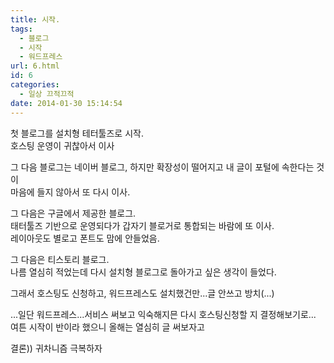 ```yaml
---
title: 시작.
tags:
  - 블로그
  - 시작
  - 워드프레스
url: 6.html
id: 6
categories:
  - 일상 끄적끄적
date: 2014-01-30 15:14:54
---
```


첫 블로그를 설치형 테터툴즈로 시작.  
호스팅 운영이 귀찮아서 이사

그 다음 블로그는 네이버 블로그, 하지만 확장성이 떨어지고 내 글이 포털에 속한다는 것이  
마음에 들지 않아서 또 다시 이사.

그 다음은 구글에서 제공한 블로그.  
태터툴즈 기반으로 운영되다가 갑자기 블로거로 통합되는 바람에 또 이사.  
레이아웃도 별로고 폰트도 맘에 안들었음.

그 다음은 티스토리 블로그.  
나름 열심히 적었는데 다시 설치형 블로그로 돌아가고 싶은 생각이 들었다.

그래서 호스팅도 신청하고, 워드프레스도 설치했건만...글 안쓰고 방치(...)

...일단 워드프레스...서비스 써보고 익숙해지믄 다시 호스팅신청할 지 결정해보기로...  
여튼 시작이 반이라 했으니 올해는 열심히 글 써보자고

결론)) 귀차니즘 극복하자